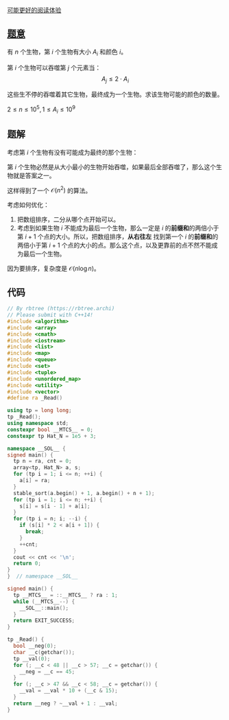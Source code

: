 [可能更好的阅读体验](https://rbtr.ee/agc-011-b)

## [题意](https://atcoder.jp/contests/agc011/tasks/agc011_b)
有 $n$ 个生物，第 $i$ 个生物有大小 $A_i$ 和颜色 $i$。

第 $i$ 个生物可以吞噬第 $j$ 个元素当：
$$A_j \leq 2 \cdot A_i$$

这些生不停的吞噬着其它生物，最终成为一个生物。求该生物可能的颜色的数量。

$2 \leq n \leq 10^5, 1 \leq A_i \leq 10^9$

## 题解
考虑第 $i$ 个生物有没有可能成为最终的那个生物：

第 $i$ 个生物必然是从大小最小的生物开始吞噬，如果最后全部吞噬了，那么这个生物就是答案之一。

这样得到了一个 $\mathcal O\left(n^2\right)$ 的算法。

考虑如何优化：
1. 把数组排序，二分从哪个点开始可以。
2. 考虑到如果生物 $i$ 不能成为最后一个生物，那么一定是 $i$ 的**前缀和**的两倍小于第 $i + 1$ 个点的大小。所以，把数组排序，**从右往左** 找到第一个 $i$ 的**前缀和**的两倍小于第 $i + 1$ 个点的大小的点。那么这个点，以及更靠前的点不然不能成为最后一个生物。

因为要排序，复杂度是 $\mathcal O\left(n \log n\right)$。

## 代码
```cpp
// By rbtree (https://rbtree.archi)
// Please submit with C++14!
#include <algorithm>
#include <array>
#include <cmath>
#include <iostream>
#include <list>
#include <map>
#include <queue>
#include <set>
#include <tuple>
#include <unordered_map>
#include <utility>
#include <vector>
#define ra _Read()

using tp = long long;
tp _Read();
using namespace std;
constexpr bool __MTCS__ = 0;
constexpr tp Hat_N = 1e5 + 3;

namespace __SOL__ {
signed main() {
  tp n = ra, cnt = 0;
  array<tp, Hat_N> a, s;
  for (tp i = 1; i <= n; ++i) {
    a[i] = ra;
  }
  stable_sort(a.begin() + 1, a.begin() + n + 1);
  for (tp i = 1; i <= n; ++i) {
    s[i] = s[i - 1] + a[i];
  }
  for (tp i = n; i; --i) {
    if (s[i] * 2 < a[i + 1]) {
      break;
    }
    ++cnt;
  }
  cout << cnt << '\n';
  return 0;
}
}  // namespace __SOL__

signed main() {
  tp __MTCS__ = ::__MTCS__ ? ra : 1;
  while (__MTCS__--) {
    __SOL__::main();
  }
  return EXIT_SUCCESS;
}

tp _Read() {
  bool __neg(0);
  char __c(getchar());
  tp __val(0);
  for (; __c < 48 || __c > 57; __c = getchar()) {
    __neg = __c == 45;
  }
  for (; __c > 47 && __c < 58; __c = getchar()) {
    __val = __val * 10 + (__c & 15);
  }
  return __neg ? ~__val + 1 : __val;
}
```